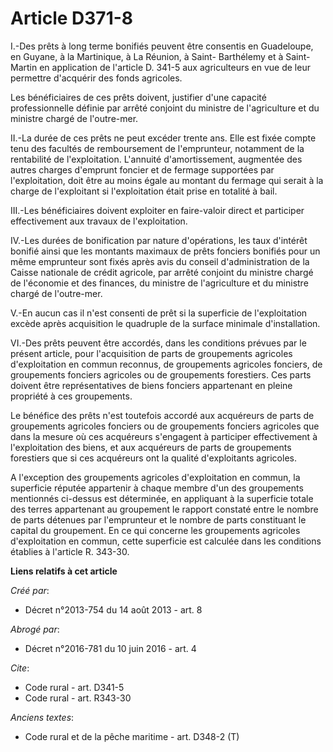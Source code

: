 # Article D371-8

I.-Des prêts à long terme bonifiés peuvent être consentis en Guadeloupe, en Guyane, à la Martinique, à La Réunion, à Saint-
Barthélemy et à Saint-Martin en application de l'article D. 341-5 aux agriculteurs en vue de leur permettre d'acquérir des
fonds agricoles. 

Les bénéficiaires de ces prêts doivent, justifier d'une capacité professionnelle définie par arrêté conjoint du ministre de
l'agriculture et du ministre chargé de l'outre-mer. 

II.-La durée de ces prêts ne peut excéder trente ans. Elle est fixée compte tenu des facultés de remboursement de
l'emprunteur, notamment de la rentabilité de l'exploitation. L'annuité d'amortissement, augmentée des autres charges
d'emprunt foncier et de fermage supportées par l'exploitation, doit être au moins égale au montant du fermage qui serait à la
charge de l'exploitant si l'exploitation était prise en totalité à bail. 

III.-Les bénéficiaires doivent exploiter en faire-valoir direct et participer effectivement aux travaux de l'exploitation. 

IV.-Les durées de bonification par nature d'opérations, les taux d'intérêt bonifié ainsi que les montants maximaux de prêts
fonciers bonifiés pour un même emprunteur sont fixés après avis du conseil d'administration de la Caisse nationale de crédit
agricole, par arrêté conjoint du ministre chargé de l'économie et des finances, du ministre de l'agriculture et du ministre
chargé de l'outre-mer. 

V.-En aucun cas il n'est consenti de prêt si la superficie de l'exploitation excède après acquisition le quadruple de la
surface minimale d'installation. 

VI.-Des prêts peuvent être accordés, dans les conditions prévues par le présent article, pour l'acquisition de parts de
groupements agricoles d'exploitation en commun reconnus, de groupements agricoles fonciers, de groupements fonciers agricoles
ou de groupements forestiers. Ces parts doivent être représentatives de biens fonciers appartenant en pleine propriété à ces
groupements. 

Le bénéfice des prêts n'est toutefois accordé aux acquéreurs de parts de groupements agricoles fonciers ou de groupements
fonciers agricoles que dans la mesure où ces acquéreurs s'engagent à participer effectivement à l'exploitation des biens, et
aux acquéreurs de parts de groupements forestiers que si ces acquéreurs ont la qualité d'exploitants agricoles. 

A l'exception des groupements agricoles d'exploitation en commun, la superficie réputée appartenir à chaque membre d'un des
groupements mentionnés ci-dessus est déterminée, en appliquant à la superficie totale des terres appartenant au groupement le
rapport constaté entre le nombre de parts détenues par l'emprunteur et le nombre de parts constituant le capital du
groupement. En ce qui concerne les groupements agricoles d'exploitation en commun, cette superficie est calculée dans les
conditions établies à l'article R. 343-30.

**Liens relatifs à cet article**

_Créé par_:

  - Décret n°2013-754 du 14 août 2013 - art. 8

_Abrogé par_:

  - Décret n°2016-781 du 10 juin 2016 - art. 4

_Cite_:

  - Code rural - art. D341-5
  - Code rural - art. R343-30

_Anciens textes_:

  - Code rural et de la pêche maritime - art. D348-2 (T)
